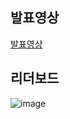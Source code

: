 ## 발표영상
[발표영상]()

## 리더보드
![image](https://user-images.githubusercontent.com/67646870/144736276-961364a8-b2f2-4f6a-a3fc-a1dccc0adad0.png)
